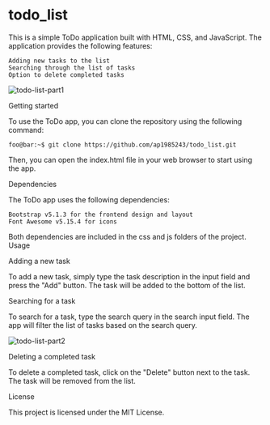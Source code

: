# todo_list
This is a simple ToDo application built with HTML, CSS, and JavaScript. The application provides the following features:

    Adding new tasks to the list
    Searching through the list of tasks
    Option to delete completed tasks


![todo-list-part1](https://user-images.githubusercontent.com/40575848/227308197-b833be29-1792-48ac-b421-babc7d6d0849.png)

Getting started

To use the ToDo app, you can clone the repository using the following command:
```console
foo@bar:~$ git clone https://github.com/ap1985243/todo_list.git
```

Then, you can open the index.html file in your web browser to start using the app.

Dependencies

The ToDo app uses the following dependencies:

    Bootstrap v5.1.3 for the frontend design and layout
    Font Awesome v5.15.4 for icons

Both dependencies are included in the css and js folders of the project.
Usage

Adding a new task

To add a new task, simply type the task description in the input field and press the "Add" button. The task will be added to the bottom of the list.


Searching for a task


To search for a task, type the search query in the search input field. The app will filter the list of tasks based on the search query.


![todo-list-part2](https://user-images.githubusercontent.com/40575848/227308405-87ceb4df-f77f-468e-a386-f36904b26ed9.png)


Deleting a completed task

To delete a completed task, click on the "Delete" button next to the task. The task will be removed from the list.


License

This project is licensed under the MIT License.

